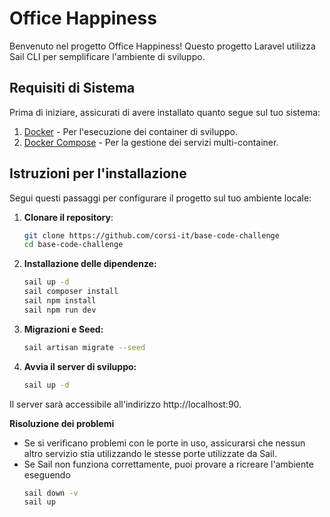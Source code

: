 # Office Happiness

Benvenuto nel progetto Office Happiness! Questo progetto Laravel utilizza Sail CLI per semplificare l'ambiente di sviluppo.

## Requisiti di Sistema

Prima di iniziare, assicurati di avere installato quanto segue sul tuo sistema:

1. [Docker](https://www.docker.com/products/docker-desktop) - Per l'esecuzione dei container di sviluppo.
2. [Docker Compose](https://docs.docker.com/compose/install/) - Per la gestione dei servizi multi-container.

## Istruzioni per l'installazione

Segui questi passaggi per configurare il progetto sul tuo ambiente locale:

1. **Clonare il repository**:

   ```bash
   git clone https://github.com/corsi-it/base-code-challenge
   cd base-code-challenge

2. **Installazione delle dipendenze:**

    ```bash
    sail up -d
    sail composer install
    sail npm install
    sail npm run dev

3. **Migrazioni e Seed:**

    ```bash
    sail artisan migrate --seed

4. **Avvia il server di sviluppo:**

    ```bash
    sail up -d

Il server sarà accessibile all'indirizzo http://localhost:90.

**Risoluzione dei problemi**

* Se si verificano problemi con le porte in uso, assicurarsi che nessun altro servizio stia utilizzando le stesse porte utilizzate da Sail.
* Se Sail non funziona correttamente, puoi provare a ricreare l'ambiente eseguendo 
    ```bash
    sail down -v 
    sail up